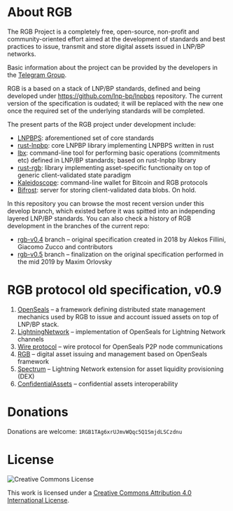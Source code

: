 # About RGB

The RGB Project is a completely free, open-source, non-profit and community-oriented effort aimed at the development of 
standards and best practices to issue, transmit and store digital assets issued in LNP/BP networks.

Basic information about the project can be provided by the developers in the [Telegram Group](https://t.me/rgbtelegram).

RGB is a based on a stack of LNP/BP standards, defined and being developed under https://github.com/lnp-bp/lnpbps
repository. The current version of the specification is oudated; it will be replaced with the new one once the
required set of the underlying standards will be completed.

The present parts of the RGB project under development include:
* [LNPBPS](https://github.com/lnp-bp/lnpbps): aforementioned set of core standards
* [rust-lnpbp](https://github.com/lnp-bp/lnpbps): core LNPBP library implementing LNPBPS written in rust
* [lbx](https://github.com/lnp-bp/lbx): command-line tool for performing basic operations (commitments etc)
  defined in LNP/BP standards; based on rust-lnpbp library
* [rust-rgb](https://github.com/rgb-org/rust-rgb): library implementing asset-specific functionaity on top
  of generic client-validated state paradigm
* [Kaleidoscope](https://github.com/rgb-org/kaleidoscope): command-line wallet for Bitcoin and RGB protocols
* [Bifrost](https://github.com/rgb-org/Bifrost): server for storing client-validated data blobs. On hold.

In this repository  you can browse the most recent version under this develop branch, which existed before it was 
spitted into an independing layered LNP/BP standards. You can also check a history of RGB development in the 
branches of the current repo:
* [rgb-v0.4](https://github.com/rgb-org/spec/tree/old-master) branch – original specification created in 2018
  by Alekos Fillini, Giacomo Zucco and contributors
* [rgb-v0.5](https://github.com/rgb-org/spec/tree/rgb-0.5) branch – finalization on the original specification
  performed in the mid 2019 by Maxim Orlovsky

# RGB protocol old specification, v0.9
1. [OpenSeals](01-OpenSeals.md) – a framework defining distributed state management mechanics used by
   RGB to issue and account issued assets on top of LNP/BP stack.
2. [LightningNetwork](02-LightningNetwork.md) – implementation of OpenSeals for Lightning Network channels
3. [Wire protocol](03-Wire.md) – wire protocol for OpenSeals P2P node communications
4. [RGB](04-RGB.md) – digital asset issuing and management based on OpenSeals framework
5. [Spectrum](05-Spectrum.md) – Lightning Network extension for asset liquidity provisioning (DEX)
6. [ConfidentialAssets](06-ConfidentialAssets.md) – confidential assets interoperability

# Donations
Donations are welcome: `1RGB1TAg6xrUJmvWQqc5Q1SmjdLSCzdnu`

# License

![Creative Commons License](https://i.creativecommons.org/l/by/4.0/88x31.png "License CC-BY")

This work is licensed under a [Creative Commons Attribution 4.0 International License](http://creativecommons.org/licenses/by/4.0/).
